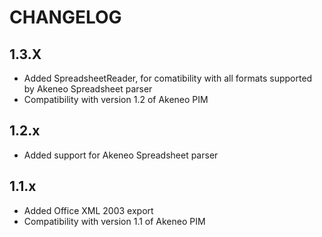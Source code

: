 # CHANGELOG

## 1.3.X
 - Added SpreadsheetReader, for comatibility with all formats supported by Akeneo Spreadsheet parser
 - Compatibility with version 1.2 of Akeneo PIM

## 1.2.x
- Added support for Akeneo Spreadsheet parser

## 1.1.x
- Added Office XML 2003 export
- Compatibility with version 1.1 of Akeneo PIM
